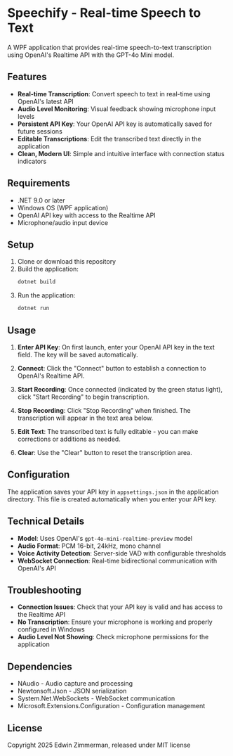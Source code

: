 # Speechify - Real-time Speech to Text

A WPF application that provides real-time speech-to-text transcription using OpenAI's Realtime API with the GPT-4o Mini model.

## Features

- **Real-time Transcription**: Convert speech to text in real-time using OpenAI's latest API
- **Audio Level Monitoring**: Visual feedback showing microphone input levels
- **Persistent API Key**: Your OpenAI API key is automatically saved for future sessions
- **Editable Transcriptions**: Edit the transcribed text directly in the application
- **Clean, Modern UI**: Simple and intuitive interface with connection status indicators

## Requirements

- .NET 9.0 or later
- Windows OS (WPF application)
- OpenAI API key with access to the Realtime API
- Microphone/audio input device

## Setup

1. Clone or download this repository
2. Build the application:
   ```bash
   dotnet build
   ```
3. Run the application:
   ```bash
   dotnet run
   ```

## Usage

1. **Enter API Key**: On first launch, enter your OpenAI API key in the text field. The key will be saved automatically.

2. **Connect**: Click the "Connect" button to establish a connection to OpenAI's Realtime API.

3. **Start Recording**: Once connected (indicated by the green status light), click "Start Recording" to begin transcription.

4. **Stop Recording**: Click "Stop Recording" when finished. The transcription will appear in the text area below.

5. **Edit Text**: The transcribed text is fully editable - you can make corrections or additions as needed.

6. **Clear**: Use the "Clear" button to reset the transcription area.

## Configuration

The application saves your API key in `appsettings.json` in the application directory. This file is created automatically when you enter your API key.

## Technical Details

- **Model**: Uses OpenAI's `gpt-4o-mini-realtime-preview` model
- **Audio Format**: PCM 16-bit, 24kHz, mono channel
- **Voice Activity Detection**: Server-side VAD with configurable thresholds
- **WebSocket Connection**: Real-time bidirectional communication with OpenAI's API

## Troubleshooting

- **Connection Issues**: Check that your API key is valid and has access to the Realtime API
- **No Transcription**: Ensure your microphone is working and properly configured in Windows
- **Audio Level Not Showing**: Check microphone permissions for the application

## Dependencies

- NAudio - Audio capture and processing
- Newtonsoft.Json - JSON serialization
- System.Net.WebSockets - WebSocket communication
- Microsoft.Extensions.Configuration - Configuration management

## License

Copyright 2025 Edwin Zimmerman, released under MIT license